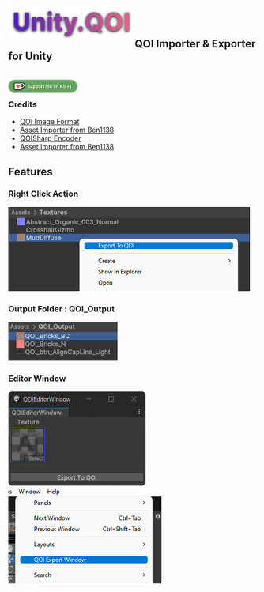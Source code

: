 <img align="left" width="256px" src="https://raw.githubusercontent.com/LTMX/Unity.QOI/main/.documentation/Unity.QOI%20Logo.png" alt="Unity.QOI">
<br><br>

## QOI Importer & Exporter for Unity

<br>
<img align="left" src="https://raw.githubusercontent.com/LTMX/Banners-And-Buttons/main/Support%20Me%20Kofi%20Banner%20Shader%20Graph%20Mastery.png" width="140px"/>
<br>

### Credits
- <a href="https://github.com/phoboslab/qoi">QOI Image Format</a>
- <a href="https://github.com/Ben1138/unity-qoi">Asset Importer from Ben1138</a>
- <a href="https://github.com/alanmcgovern/QoiSharp/tree/perf-optimisations">QOISharp Encoder</a>
- <a href="https://github.com/Ben1138/unity-qoi">Asset Importer from Ben1138</a>

## Features


### Right Click Action
<img src="https://raw.githubusercontent.com/LTMX/Unity.QOI/main/.documentation/QOI%20Context%20Menu.png">

### Output Folder : QOI_Output
<img src="https://raw.githubusercontent.com/LTMX/Unity.QOI/main/.documentation/Qoi%20Output%20Folder.png">

### Editor Window
<img src="https://raw.githubusercontent.com/LTMX/Unity.QOI/main/.documentation/Qoi%20Editor%20Window.png">
<img src="https://raw.githubusercontent.com/LTMX/Unity.QOI/main/.documentation/Find%20Qoi%20Editor%20Window.png">

